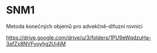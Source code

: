 # SNM1
Metoda konečných objemů pro advekčně-difuzní rovnici


https://drive.google.com/drive/u/3/folders/1PU9eWqdzuHa-3afZx8NVFyoyhg2Ui4jM


